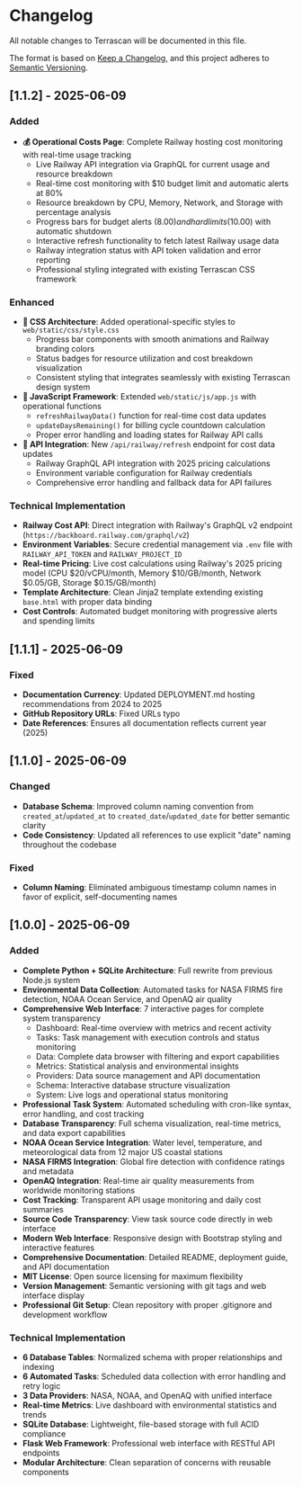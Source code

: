 # Changelog

All notable changes to Terrascan will be documented in this file.

The format is based on [Keep a Changelog](https://keepachangelog.com/en/1.0.0/),
and this project adheres to [Semantic Versioning](https://semver.org/spec/v2.0.0.html).

## [1.1.2] - 2025-06-09

### Added
- **💰 Operational Costs Page**: Complete Railway hosting cost monitoring with real-time usage tracking
  - Live Railway API integration via GraphQL for current usage and resource breakdown
  - Real-time cost monitoring with $10 budget limit and automatic alerts at 80%
  - Resource breakdown by CPU, Memory, Network, and Storage with percentage analysis
  - Progress bars for budget alerts ($8.00) and hard limits ($10.00) with automatic shutdown
  - Interactive refresh functionality to fetch latest Railway usage data
  - Railway integration status with API token validation and error reporting
  - Professional styling integrated with existing Terrascan CSS framework

### Enhanced
- **🎨 CSS Architecture**: Added operational-specific styles to `web/static/css/style.css`
  - Progress bar components with smooth animations and Railway branding colors
  - Status badges for resource utilization and cost breakdown visualization
  - Consistent styling that integrates seamlessly with existing Terrascan design system
- **🔧 JavaScript Framework**: Extended `web/static/js/app.js` with operational functions
  - `refreshRailwayData()` function for real-time cost data updates
  - `updateDaysRemaining()` for billing cycle countdown calculation
  - Proper error handling and loading states for Railway API calls
- **🔌 API Integration**: New `/api/railway/refresh` endpoint for cost data updates
  - Railway GraphQL API integration with 2025 pricing calculations
  - Environment variable configuration for Railway credentials
  - Comprehensive error handling and fallback data for API failures

### Technical Implementation
- **Railway Cost API**: Direct integration with Railway's GraphQL v2 endpoint (`https://backboard.railway.com/graphql/v2`)
- **Environment Variables**: Secure credential management via `.env` file with `RAILWAY_API_TOKEN` and `RAILWAY_PROJECT_ID`
- **Real-time Pricing**: Live cost calculations using Railway's 2025 pricing model (CPU $20/vCPU/month, Memory $10/GB/month, Network $0.05/GB, Storage $0.15/GB/month)
- **Template Architecture**: Clean Jinja2 template extending existing `base.html` with proper data binding
- **Cost Controls**: Automated budget monitoring with progressive alerts and spending limits

## [1.1.1] - 2025-06-09

### Fixed
- **Documentation Currency**: Updated DEPLOYMENT.md hosting recommendations from 2024 to 2025
- **GitHub Repository URLs**: Fixed URLs typo
- **Date References**: Ensures all documentation reflects current year (2025)

## [1.1.0] - 2025-06-09

### Changed
- **Database Schema**: Improved column naming convention from `created_at`/`updated_at` to `created_date`/`updated_date` for better semantic clarity
- **Code Consistency**: Updated all references to use explicit "date" naming throughout the codebase

### Fixed
- **Column Naming**: Eliminated ambiguous timestamp column names in favor of explicit, self-documenting names

## [1.0.0] - 2025-06-09

### Added
- **Complete Python + SQLite Architecture**: Full rewrite from previous Node.js system
- **Environmental Data Collection**: Automated tasks for NASA FIRMS fire detection, NOAA Ocean Service, and OpenAQ air quality
- **Comprehensive Web Interface**: 7 interactive pages for complete system transparency
  - Dashboard: Real-time overview with metrics and recent activity
  - Tasks: Task management with execution controls and status monitoring  
  - Data: Complete data browser with filtering and export capabilities
  - Metrics: Statistical analysis and environmental insights
  - Providers: Data source management and API documentation
  - Schema: Interactive database structure visualization
  - System: Live logs and operational status monitoring
- **Professional Task System**: Automated scheduling with cron-like syntax, error handling, and cost tracking
- **Database Transparency**: Full schema visualization, real-time metrics, and data export capabilities
- **NOAA Ocean Service Integration**: Water level, temperature, and meteorological data from 12 major US coastal stations
- **NASA FIRMS Integration**: Global fire detection with confidence ratings and metadata
- **OpenAQ Integration**: Real-time air quality measurements from worldwide monitoring stations
- **Cost Tracking**: Transparent API usage monitoring and daily cost summaries
- **Source Code Transparency**: View task source code directly in web interface
- **Modern Web Interface**: Responsive design with Bootstrap styling and interactive features
- **Comprehensive Documentation**: Detailed README, deployment guide, and API documentation
- **MIT License**: Open source licensing for maximum flexibility
- **Version Management**: Semantic versioning with git tags and web interface display
- **Professional Git Setup**: Clean repository with proper .gitignore and development workflow

### Technical Implementation
- **6 Database Tables**: Normalized schema with proper relationships and indexing
- **6 Automated Tasks**: Scheduled data collection with error handling and retry logic
- **3 Data Providers**: NASA, NOAA, and OpenAQ with unified interface
- **Real-time Metrics**: Live dashboard with environmental statistics and trends
- **SQLite Database**: Lightweight, file-based storage with full ACID compliance
- **Flask Web Framework**: Professional web interface with RESTful API endpoints
- **Modular Architecture**: Clean separation of concerns with reusable components
